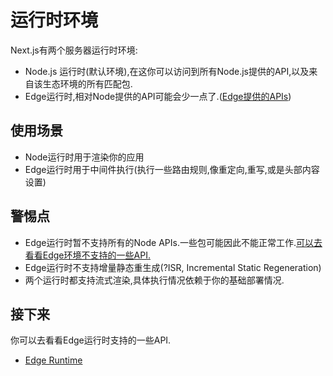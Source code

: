 # 运行时环境
Next.js有两个服务器运行时环境:
- Node.js 运行时(默认环境),在这你可以访问到所有Node.js提供的API,以及来自该生态环境的所有匹配包.
- Edge运行时,相对Node提供的API可能会少一点了.([Edge提供的APIs](https://nextjs.org/docs/app/api-reference/edge))

## 使用场景
- Node运行时用于渲染你的应用
- Edge运行时用于中间件执行(执行一些路由规则,像重定向,重写,或是头部内容设置)

## 警惕点
- Edge运行时暂不支持所有的Node APIs.一些包可能因此不能正常工作.[可以去看看Edge环境不支持的一些API.](https://nextjs.org/docs/app/api-reference/edge#unsupported-apis)
- Edge运行时不支持增量静态重生成(?ISR, Incremental Static Regeneration)
- 两个运行时都支持流式渲染,具体执行情况依赖于你的基础部署情况.

## 接下来
你可以去看看Edge运行时支持的一些API.
- [Edge Runtime](https://nextjs.org/docs/app/api-reference/edge)